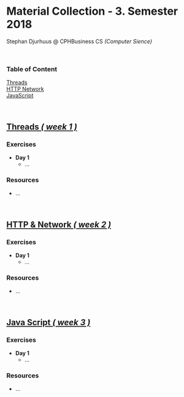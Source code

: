 # Material Collection - 3. Semester 2018
Stephan Djurhuus @ CPHBusiness CS *(Computer Sience)*
<div class="break"><br></div>
<div class="sidebar">
 
<h3 id="sb-title">Table of Content</h3>

<a class="toc-ref" href="#threads--week-1-">Threads</a><br>
<a class="toc-ref" href="#http--network--week-2-">HTTP Network</a><br>
<a class="toc-ref" href="#java-script--week-3-">JavaScript</a><br>

</div>

<div class="break"><br></div>
 
 ## [Threads *( week 1 )*](subjects/w1-threads.md)

### Exercises
* **Day 1**
  * ...

### Resources
* ...

<div class="break"><br></div>
 
## [HTTP & Network *( week 2 )*](subjects/w2-http-network.md)

### Exercises
* **Day 1**
  * ...

### Resources
* ...

<div class="break"><br></div>
 
## [Java Script *( week 3 )*](subjects/w3-java-script.md)

### Exercises
* **Day 1**
  * ...

### Resources
* ...


